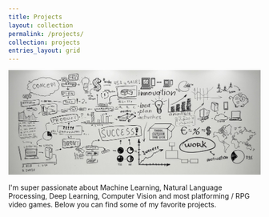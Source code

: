 ```yaml
---
title: Projects
layout: collection
permalink: /projects/
collection: projects
entries_layout: grid
---
```


![](/images/projects.jpg)

I'm super passionate about Machine Learning, Natural Language Processing, Deep Learning, Computer Vision and most platforming / RPG video games. Below you can find some of my favorite projects.
